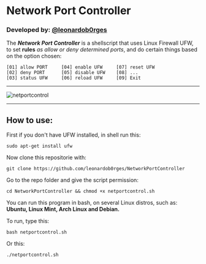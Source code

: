 # Network Port Controller
### Developed by: [@leonardob0rges](https://github.com/leonardob0rges)
   
The ***Network Port Controller*** is a shellscript that uses Linux Firewall UFW, to set **rules** *as allow or deny determined ports*, and do certain things based on the option chosen:

```
[01] allow PORT     [04] enable UFW     [07] reset UFW
[02] deny PORT      [05] disable UFW    [08] ...
[03] status UFW     [06] reload UFW     [09] Exit
```

--------------------------------------------------------------------------
![netportcontrol](https://user-images.githubusercontent.com/76793724/125192868-3fac0100-e220-11eb-8eb1-9410a95a7310.jpg)

--------------------------------------------------------------------------

## How to use:
First if you don't have UFW installed, in shell run this:

```
sudo apt-get install ufw
```

Now clone this repositorie with:

```
git clone https://github.com/leonardob0rges/NetworkPortController
```

Go to the repo folder and give the script permission:

```
cd NetworkPortController && chmod +x netportcontrol.sh
```
You can run this program in bash, on several Linux distros, such as: **Ubuntu, Linux Mint, Arch Linux and Debian.**

To run, type this:
```
bash netportcontrol.sh
```

Or this:
```
./netportcontrol.sh
```
